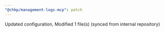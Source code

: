```yaml
---
"@chkp/management-logs-mcp": patch
---
```


Updated configuration, Modified 1 file(s) (synced from internal repository)

